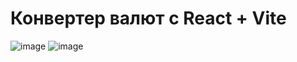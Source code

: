 # Конвертер валют с React + Vite

![image](https://github.com/Dmitriy-Rassol/-onverter/assets/52157280/eaf04fa9-0fa1-4485-b31d-46f55edb1021)
![image](https://github.com/Dmitriy-Rassol/-onverter/assets/52157280/482facb7-0abf-4fd6-8671-e66d2da8195f)
